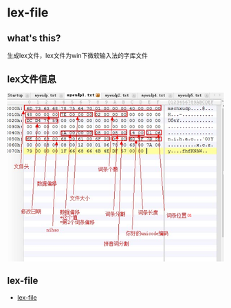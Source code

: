 # lex-file

## what's this?
生成lex文件，lex文件为win下微软输入法的字库文件

## lex文件信息
![lex_head](lex文件分析.png)

## lex-file
* [lex-file](https://github.com/1572766337/lex-file)

